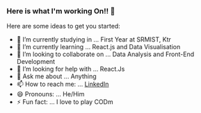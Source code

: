 ### Here is what I'm working On!! 👋


Here are some ideas to get you started:

- 🔭 I’m currently studying in ... First Year at SRMIST, Ktr
- 🌱 I’m currently learning ... React.js and Data Visualisation
- 👯 I’m looking to collaborate on ... Data Analysis and Front-End Development
- 🤔 I’m looking for help with ... React.Js
- 💬 Ask me about ... Anything
- 📫 How to reach me: ... [LinkedIn](https://www.linkedin.com/in/pradipta-nandi-aa2245188/)
- 😄 Pronouns: ... He/Him
- ⚡ Fun fact: ... I love to play CODm
